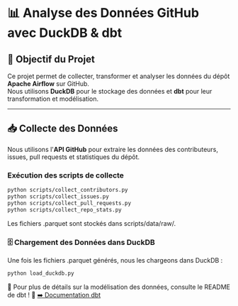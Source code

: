 # 📊 Analyse des Données GitHub avec DuckDB & dbt

## 🚀 Objectif du Projet
Ce projet permet de collecter, transformer et analyser les données du dépôt **Apache Airflow** sur GitHub.  
Nous utilisons **DuckDB** pour le stockage des données et **dbt** pour leur transformation et modélisation.


---

## 📥 **Collecte des Données**
Nous utilisons l'**API GitHub** pour extraire les données des contributeurs, issues, pull requests et statistiques du dépôt.

### **Exécution des scripts de collecte**
```bash
python scripts/collect_contributors.py
python scripts/collect_issues.py
python scripts/collect_pull_requests.py
python scripts/collect_repo_stats.py
```

Les fichiers .parquet sont stockés dans scripts/data/raw/.

### 🗄️ Chargement des Données dans DuckDB

Une fois les fichiers .parquet générés, nous les chargeons dans DuckDB :

```python
python load_duckdb.py
```


🚀 Pour plus de détails sur la modélisation des données, consulte le README de dbt ! 🎉
[➡️ Documentation dbt ](dbt/airflow_warehouse/README.md)